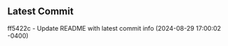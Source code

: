 
## Latest Commit
ff5422c - Update README with latest commit info (2024-08-29 17:00:02 -0400) <Yunxi-Zhou>
